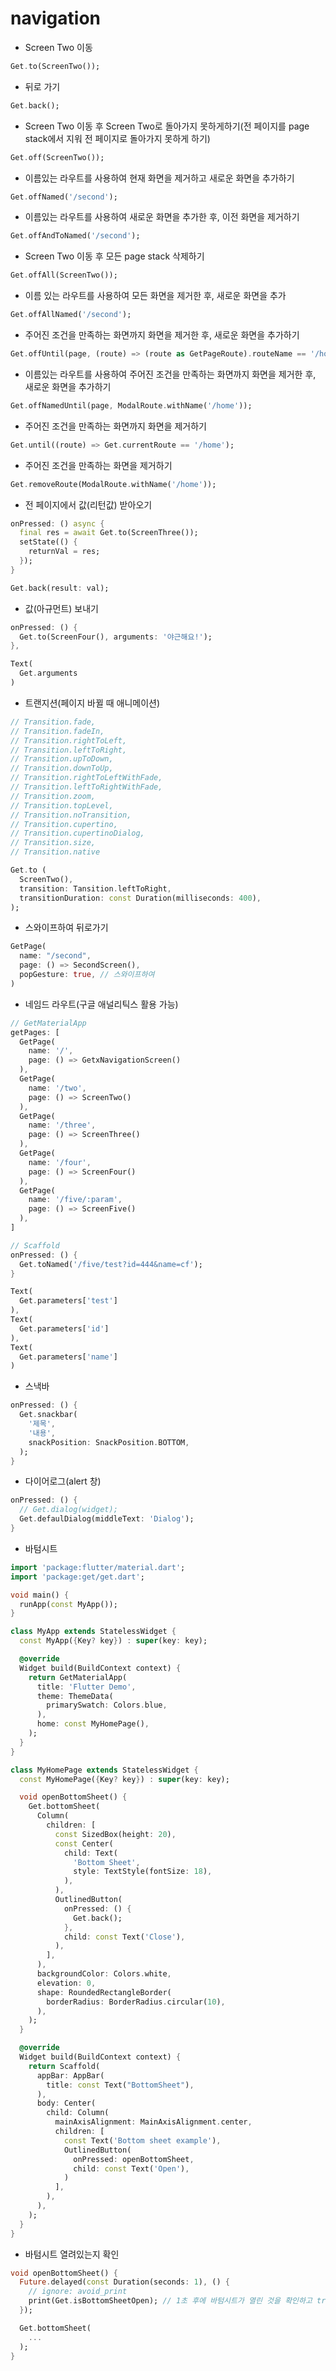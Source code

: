 # navigation

* Screen Two 이동
``` dart
Get.to(ScreenTwo());
```
* 뒤로 가기
``` dart
Get.back();
```
* Screen Two 이동 후 Screen Two로 돌아가지 못하게하기(전 페이지를 page stack에서 지워 전 페이지로 돌아가지 못하게 하기)
``` dart
Get.off(ScreenTwo());
```
* 이름있는 라우트를 사용하여 현재 화면을 제거하고 새로운 화면을 추가하기
``` dart
Get.offNamed('/second');
```
* 이름있는 라우트를 사용하여 새로운 화면을 추가한 후, 이전 화면을 제거하기
``` dart
Get.offAndToNamed('/second');
```
* Screen Two 이동 후 모든 page stack 삭제하기
``` dart
Get.offAll(ScreenTwo());
```
* 이름 있는 라우트를 사용하여 모든 화면을 제거한 후, 새로운 화면을 추가
``` dart
Get.offAllNamed('/second');
```
* 주어진 조건을 만족하는 화면까지 화면을 제거한 후, 새로운 화면을 추가하기
``` dart
Get.offUntil(page, (route) => (route as GetPageRoute).routeName == '/home');
```
* 이름있는 라우트를 사용하여 주어진 조건을 만족하는 화면까지 화면을 제거한 후, 새로운 화면을 추가하기
``` dart
Get.offNamedUntil(page, ModalRoute.withName('/home'));
```
* 주어진 조건을 만족하는 화면까지 화면을 제거하기
``` dart
Get.until((route) => Get.currentRoute == '/home');
```
* 주어진 조건을 만족하는 화면을 제거하기
``` dart
Get.removeRoute(ModalRoute.withName('/home'));
```
* 전 페이지에서 값(리턴값) 받아오기
``` dart
onPressed: () async {
  final res = await Get.to(ScreenThree());
  setState(() {
    returnVal = res;
  });
}
```
``` dart
Get.back(result: val); 
```
* 값(아규먼트) 보내기
``` dart
onPressed: () {
  Get.to(ScreenFour(), arguments: '야근해요!');
},
```
``` dart
Text(
  Get.arguments
)
```
* 트랜지션(페이지 바뀔 때 애니메이션)
``` dart
// Transition.fade,
// Transition.fadeIn,
// Transition.rightToLeft,
// Transition.leftToRight,
// Transition.upToDown,
// Transition.downToUp,
// Transition.rightToLeftWithFade,
// Transition.leftToRightWithFade,
// Transition.zoom,
// Transition.topLevel,
// Transition.noTransition,
// Transition.cupertino,
// Transition.cupertinoDialog,
// Transition.size,
// Transition.native
```
``` dart
Get.to (
  ScreenTwo(),
  transition: Tansition.leftToRight,
  transitionDuration: const Duration(milliseconds: 400),
);
```
* 스와이프하여 뒤로가기
``` dart
GetPage(
  name: "/second",
  page: () => SecondScreen(),
  popGesture: true, // 스와이프하여 
)
```
* 네임드 라우트(구글 애널리틱스 활용 가능)
``` dart
// GetMaterialApp
getPages: [
  GetPage(
    name: '/',
    page: () => GetxNavigationScreen()
  ),
  GetPage(
    name: '/two',
    page: () => ScreenTwo()
  ),
  GetPage(
    name: '/three',
    page: () => ScreenThree()
  ),
  GetPage(
    name: '/four',
    page: () => ScreenFour()
  ),
  GetPage(
    name: '/five/:param',
    page: () => ScreenFive()
  ),
]

// Scaffold
onPressed: () {
  Get.toNamed('/five/test?id=444&name=cf');
}
```
``` dart
Text(
  Get.parameters['test']
),
Text(
  Get.parameters['id']
),
Text(
  Get.parameters['name']
)
```
* 스낵바
``` dart
onPressed: () {
  Get.snackbar(
    '제목',
    '내용',
    snackPosition: SnackPosition.BOTTOM,
  );
}
```
* 다이어로그(alert 창)
``` dart
onPressed: () {
  // Get.dialog(widget);
  Get.defaulDialog(middleText: 'Dialog');
}
```
* 바텀시트
``` dart
import 'package:flutter/material.dart';
import 'package:get/get.dart';

void main() {
  runApp(const MyApp());
}

class MyApp extends StatelessWidget {
  const MyApp({Key? key}) : super(key: key);

  @override
  Widget build(BuildContext context) {
    return GetMaterialApp(
      title: 'Flutter Demo',
      theme: ThemeData(
        primarySwatch: Colors.blue,
      ),
      home: const MyHomePage(),
    );
  }
}

class MyHomePage extends StatelessWidget {
  const MyHomePage({Key? key}) : super(key: key);

  void openBottomSheet() {
    Get.bottomSheet(
      Column(
        children: [
          const SizedBox(height: 20),
          const Center(
            child: Text(
              'Bottom Sheet',
              style: TextStyle(fontSize: 18),
            ),
          ),
          OutlinedButton(
            onPressed: () {
              Get.back();
            },
            child: const Text('Close'),
          ),
        ],
      ),
      backgroundColor: Colors.white,
      elevation: 0,
      shape: RoundedRectangleBorder(
        borderRadius: BorderRadius.circular(10),
      ),
    );
  }

  @override
  Widget build(BuildContext context) {
    return Scaffold(
      appBar: AppBar(
        title: const Text("BottomSheet"),
      ),
      body: Center(
        child: Column(
          mainAxisAlignment: MainAxisAlignment.center,
          children: [
            const Text('Bottom sheet example'),
            OutlinedButton(
              onPressed: openBottomSheet,
              child: const Text('Open'),
            )
          ],
        ),
      ),
    );
  }
}
```
* 바텀시트 열려있는지 확인
``` dart
void openBottomSheet() {
  Future.delayed(const Duration(seconds: 1), () {
    // ignore: avoid_print
    print(Get.isBottomSheetOpen); // 1초 후에 바텀시트가 열린 것을 확인하고 true 출력
  });

  Get.bottomSheet(
    ...
  );
}
```


